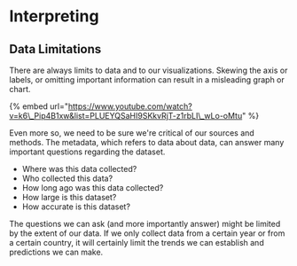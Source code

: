 # Interpreting

## Data Limitations

There are always limits to data and to our visualizations. Skewing the axis or labels, or omitting important information can result in a misleading graph or chart.

{% embed url="https://www.youtube.com/watch?v=k6\_Pip4B1xw&list=PLUEYQSaHI9SKkvRjT-z1rbLI\_wLo-oMtu" %}

Even more so, we need to be sure we're critical of our sources and methods. The metadata, which refers to data about data, can answer many important questions regarding the dataset.

* Where was this data collected?
* Who collected this data?
* How long ago was this data collected?
* How large is this dataset?
* How accurate is this dataset?

The questions we can ask \(and more importantly answer\) might be limited by the extent of our data. If we only collect data from a certain year or from a certain country, it will certainly limit the trends we can establish and predictions we can make.

